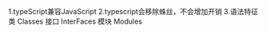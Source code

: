 1.typeScript兼容JavaScript
2.typescript会移除蛛丝，不会增加开销
3.语法特征
    类 Classes
    接口 InterFaces
    模块 Modules

